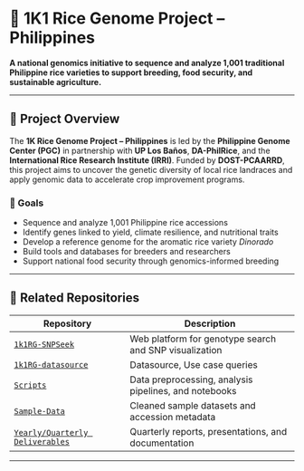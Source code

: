 # 🌾 1K1 Rice Genome Project – Philippines

**A national genomics initiative to sequence and analyze 1,001 traditional Philippine rice varieties to support breeding, food security, and sustainable agriculture.**

---

## 📘 Project Overview

The **1K Rice Genome Project – Philippines** is led by the **Philippine Genome Center (PGC)** in partnership with **UP Los Baños**, **DA-PhilRice**, and the **International Rice Research Institute (IRRI)**. Funded by **DOST-PCAARRD**, this project aims to uncover the genetic diversity of local rice landraces and apply genomic data to accelerate crop improvement programs.

### 🎯 Goals

- Sequence and analyze 1,001 Philippine rice accessions
- Identify genes linked to yield, climate resilience, and nutritional traits
- Develop a reference genome for the aromatic rice variety *Dinorado*
- Build tools and databases for breeders and researchers
- Support national food security through genomics-informed breeding

---

## 🧰 Related Repositories

| Repository | Description |
|------------|-------------|
| [`1k1RG-SNPSeek`](https://github.com/1K1RG/1k1RG-SNPseek) | Web platform for genotype search and SNP visualization
| [`1k1RG-datasource`](https://github.com/1K1RG/1k1RG-datasource) | Datasource, Use case queries
| [`Scripts`](https://github.com/1KRG/1kRG-Scripts) | Data preprocessing, analysis pipelines, and notebooks |
| [`Sample-Data`](https://1k1rg.github.io/1k1RG-sample/) | Cleaned sample datasets and accession metadata |
| [`Yearly/Quarterly Deliverables`](https://1k1rg.github.io/deliverablesAndDocs/) | Quarterly reports, presentations, and documentation |

---



